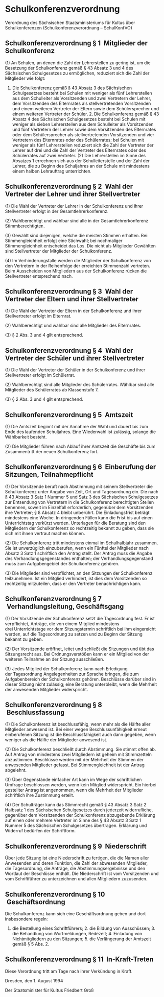 # Schulkonferenzverordnung

Verordnung des Sächsischen Staatsministeriums für Kultus über Schulkonferenzen (Schulkonferenzverordnung – SchulKonfVO)

## Schulkonferenzverordnung § 1  Mitglieder der Schulkonferenz

(1) An Schulen, an denen die Zahl der Lehrerstellen zu gering ist, um die Besetzung der Schulkonferenz gemäß § 43 Absatz 3 und 4 des
        Sächsischen Schulgesetzes zu ermöglichen, reduziert sich die Zahl der Mitglieder wie folgt:

1. Die Schulkonferenz gemäß § 43 Absatz 3 des
        Sächsischen Schulgesetzes besteht bei Schulen mit weniger als fünf Lehrerstellen aus dem Schulleiter als Vorsitzenden und zwei Vertretern der Lehrer, dem Vorsitzenden des Elternrates als stellvertretenden Vorsitzenden und einem weiteren Vertreter der Eltern sowie dem Schülersprecher und einem weiteren Vertreter der Schüler. 2. Die Schulkonferenz gemäß § 43 Absatz 4 des
        Sächsischen Schulgesetzes besteht bei Schulen mit weniger als sieben Lehrerstellen aus dem Schulleiter als Vorsitzenden und fünf Vertretern der Lehrer sowie dem Vorsitzenden des Elternrates oder dem Schülersprecher als stellvertretenden Vorsitzenden und vier Vertretern des Elternrates oder des Schülerrates;
         bei Schulen mit weniger als fünf Lehrerstellen reduziert sich die Zahl der Vertreter der Lehrer auf drei und die Zahl der Vertreter des Elternrates oder des Schülerrates auf zwei Vertreter. (2) Die Lehrerstellen im Sinne des Absatzes 1 errechnen sich aus der Schulleiterstelle und der Zahl der Lehrer, die zu Beginn des Schuljahres an der Schule mit mindestens einem halben Lehrauftrag unterrichten.


## Schulkonferenzverordnung § 2  Wahl der Vertreter der Lehrer und ihrer Stellvertreter

(1) Die Wahl der Vertreter der Lehrer in der Schulkonferenz und ihrer Stellvertreter erfolgt in der Gesamtlehrerkonferenz.

(2) Wahlberechtigt und wählbar sind alle in der Gesamtlehrerkonferenz Stimmberechtigten.

(3) Gewählt sind diejenigen, welche die meisten Stimmen erhalten. Bei Stimmengleichheit erfolgt eine Stichwahl; bei nochmaliger Stimmengleichheit entscheidet das Los. Die nicht als Mitglieder Gewählten sind Stellvertreter der Mitglieder der Schulkonferenz.

(4) Im Verhinderungsfalle werden die Mitglieder der Schulkonferenz von den Vertretern in der Reihenfolge der erreichten Stimmenzahl vertreten. Beim Ausscheiden von Mitgliedern aus der Schulkonferenz rücken die Stellvertreter entsprechend nach.


## Schulkonferenzverordnung § 3  Wahl der Vertreter der Eltern und ihrer Stellvertreter

(1) Die Wahl der Vertreter der Eltern in der Schulkonferenz und ihrer Stellvertreter erfolgt im Elternrat.

(2) Wahlberechtigt und wählbar sind alle Mitglieder des Elternrates.

(3) § 2 Abs. 3 und 4 gilt entsprechend.


## Schulkonferenzverordnung § 4  Wahl der Vertreter der Schüler und ihrer Stellvertreter

(1) Die Wahl der Vertreter der Schüler in der Schulkonferenz und ihrer Stellvertreter erfolgt im Schülerrat.

(2) Wahlberechtigt sind alle Mitglieder des Schülerrates. Wählbar sind alle Mitglieder des Schülerrates ab Klassenstufe 7.

(3) § 2 Abs. 3 und 4 gilt entsprechend.


## Schulkonferenzverordnung § 5  Amtszeit

(1) Die Amtszeit beginnt mit der Annahme der Wahl und dauert bis zum Ende des laufenden Schuljahres. Eine Wiederwahl ist zulässig, solange die Wählbarkeit besteht.

(2) Die Mitglieder führen nach Ablauf ihrer Amtszeit die Geschäfte bis zum Zusammentritt der neuen Schulkonferenz fort.


## Schulkonferenzverordnung § 6  Einberufung der Sitzungen, Teilnahmepflicht

(1) Der Vorsitzende beruft nach Abstimmung mit seinem Stellvertreter die Schulkonferenz unter Angabe von Zeit, Ort und Tagesordnung ein. Die nach § 43 Absatz 3 Satz 1 Nummer 5 und Satz 3 des Sächsischen Schulgesetzes zur Entsendung von Vertretern in die Schulkonferenz berechtigten Stellen benennen, soweit im Einzelfall erforderlich, gegenüber dem Vorsitzenden ihre Vertreter; § 8 Absatz 4 bleibt unberührt. Die Einladungsfrist beträgt mindestens eine Woche. In dringenden Fällen kann die Frist bis auf einen Unterrichtstag verkürzt werden. Unterlagen für die Beratung sind den Mitgliedern der Schulkonferenz so rechtzeitig bekannt zu geben, dass sie sich mit ihnen vertraut machen können.

(2) Die Schulkonferenz tritt mindestens einmal im Schulhalbjahr zusammen. Sie ist unverzüglich einzuberufen, wenn ein Fünftel der Mitglieder nach Absatz 3 Satz 1 schriftlich den Antrag stellt. Der Antrag muss die Angabe des Verhandlungsgegenstandes enthalten; der Verhandlungsgegenstand muss zum Aufgabengebiet der Schulkonferenz gehören.

(3) Die Mitglieder sind verpflichtet, an den Sitzungen der Schulkonferenz teilzunehmen. Ist ein Mitglied verhindert, ist dies dem Vorsitzenden so rechtzeitig mitzuteilen, dass er den Vertreter benachrichtigen kann.


## Schulkonferenzverordnung § 7  Verhandlungsleitung, Geschäftsgang

(1) Der Vorsitzende der Schulkonferenz setzt die Tagesordnung fest. Er ist verpflichtet, Anträge, die von einem Mitglied mindestens drei Unterrichtstage vor dem Sitzungstermin schriftlich bei ihm eingereicht werden, auf die Tagesordnung zu setzen und zu Beginn der Sitzung bekannt zu geben.

(2) Der Vorsitzende eröffnet, leitet und schließt die Sitzungen und übt das Sitzungsrecht aus. Bei Ordnungsverstößen kann er ein Mitglied von der weiteren Teilnahme an der Sitzung ausschließen.

(3) Jedes Mitglied der Schulkonferenz kann nach Erledigung der Tagesordnung Angelegenheiten zur Sprache bringen, die zum Aufgabenbereich der Schulkonferenz gehören. Beschlüsse darüber sind in dieser Sitzung nicht zulässig; eine Beratung unterbleibt, wenn die Mehrheit der anwesenden Mitglieder widerspricht.


## Schulkonferenzverordnung § 8  Beschlussfassung

(1) Die Schulkonferenz ist beschlussfähig, wenn mehr als die Hälfte aller Mitglieder anwesend ist. Bei einer wegen Beschlussunfähigkeit erneut einberufenen Sitzung ist die Beschlussfähigkeit auch dann gegeben, wenn weniger als die Hälfte der Mitglieder anwesend ist.

(2) Die Schulkonferenz beschließt durch Abstimmung. Sie stimmt offen ab. Auf Antrag von mindestens zwei Mitgliedern ist geheim mit Stimmzetteln abzustimmen. Beschlüsse werden mit der Mehrheit der Stimmen der anwesenden Mitglieder gefasst. Bei Stimmengleichheit ist der Antrag abgelehnt.

(3) Über Gegenstände einfacher Art kann im Wege der schriftlichen Umfrage beschlossen werden, wenn kein Mitglied widerspricht. Ein hierbei gestellter Antrag ist angenommen, wenn die Mehrheit der Mitglieder schriftlich ihre Zustimmung erteilt.

(4) Der Schulträger kann das Stimmrecht gemäß § 43 Absatz 3 Satz 2 Halbsatz 1 des Sächsischen Schulgesetzes durch jederzeit widerrufliche, gegenüber dem Vorsitzenden der Schulkonferenz abzugebende Erklärung auf einen oder mehrere Vertreter im Sinne des § 43 Absatz 3 Satz 1 Nummer 5 des Sächsischen Schulgesetzes übertragen. Erklärung und Widerruf bedürfen der Schriftform.


## Schulkonferenzverordnung § 9  Niederschrift

Über jede Sitzung ist eine Niederschrift zu fertigen, die die Namen aller Anwesenden und deren Funktion, die Zahl der abwesenden Mitglieder, die Tagesordnung, die Anträge, die Abstimmungsergebnisse und den Wortlaut der Beschlüsse enthält. Die Niederschrift ist vom Vorsitzenden und vom Schriftführer zu unterzeichnen und allen Mitgliedern zuzusenden.


## Schulkonferenzverordnung § 10  Geschäftsordnung

Die Schulkonferenz kann sich eine Geschäftsordnung geben und dort insbesondere regeln:

1. die Bestellung eines Schriftführers; 2. die Bildung von Ausschüssen; 3. die Behandlung von Wortmeldungen, Redezeit; 4. Einladung von Nichtmitgliedern zu den Sitzungen; 5. die Verlängerung der Amtszeit gemäß § 5 Abs. 2. 
## Schulkonferenzverordnung § 11  In-Kraft-Treten

Diese Verordnung tritt am Tage nach ihrer Verkündung in Kraft.

Dresden, den 1. August 1994

Der Staatsminister für Kultus 
         Friedbert Groß

